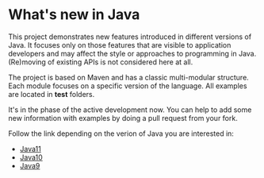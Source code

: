 # What's new in Java

This project demonstrates new features introduced in different versions of Java. It focuses only on those features that are visible to application developers and may affect the style or approaches to programming in Java. (Re)moving of existing APIs is not considered here at all.

The project is based on Maven and has a classic multi-modular structure. Each module focuses on a specific version of the language. All examples are located in **test** folders.

It's in the phase of the active development now. You can help to add some new information with examples by doing a pull request from your fork.

Follow the link depending on the verion of Java you are interested in:
- [Java11](https://github.com/swsms/whats-new-in-java/tree/master/java9/src/test/java/org/avb/whatsnew/java11)
- [Java10](https://github.com/swsms/whats-new-in-java/tree/master/java9/src/test/java/org/avb/whatsnew/java10)
- [Java9](https://github.com/swsms/whats-new-in-java/tree/master/java9/src/test/java/org/avb/whatsnew/java9)
